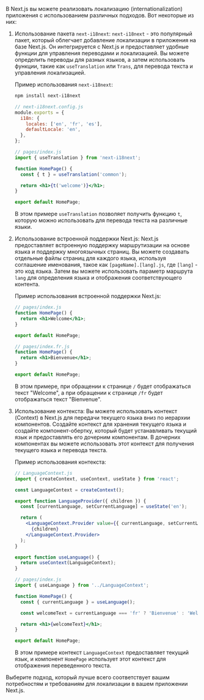 В Next.js вы можете реализовать локализацию (internationalization) приложения с использованием различных подходов. Вот некоторые из них:

1. Использование пакета `next-i18next`:
   `next-i18next` - это популярный пакет, который облегчает добавление локализации в приложения на базе Next.js. Он интегрируется с Next.js и предоставляет удобные функции для управления переводами и локализацией. Вы можете определить переводы для разных языков, а затем использовать функции, такие как `useTranslation` или `Trans`, для перевода текста и управления локализацией.

   Пример использования `next-i18next`:

   ```bash
   npm install next-i18next
   ```

   ```jsx
   // next-i18next.config.js
   module.exports = {
     i18n: {
       locales: ['en', 'fr', 'es'],
       defaultLocale: 'en',
     },
   };
   ```

   ```jsx
   // pages/index.js
   import { useTranslation } from 'next-i18next';

   function HomePage() {
     const { t } = useTranslation('common');

     return <h1>{t('welcome')}</h1>;
   }

   export default HomePage;
   ```

   В этом примере `useTranslation` позволяет получить функцию `t`, которую можно использовать для перевода текста на различные языки.

2. Использование встроенной поддержки Next.js:
   Next.js предоставляет встроенную поддержку маршрутизации на основе языка и поддержку многоязычных страниц. Вы можете создавать отдельные файлы страниц для каждого языка, используя соглашение именования, такое как `[pageName].[lang].js`, где `[lang]` - это код языка. Затем вы можете использовать параметр маршрута `lang` для определения языка и отображения соответствующего контента.

   Пример использования встроенной поддержки Next.js:

   ```jsx
   // pages/index.js
   function HomePage() {
     return <h1>Welcome</h1>;
   }

   export default HomePage;
   ```

   ```jsx
   // pages/index.fr.js
   function HomePage() {
     return <h1>Bienvenue</h1>;
   }

   export default HomePage;
   ```

   В этом примере, при обращении к странице `/` будет отображаться текст "Welcome", а при обращении к странице `/fr` будет отображаться текст "Bienvenue".

3. Использование контекста:
   Вы можете использовать контекст (Context) в Next.js для передачи текущего языка вниз по иерархии компонентов. Создайте контекст для хранения текущего языка и создайте компонент-обертку, который будет устанавливать текущий язык и предоставлять его дочерним компонентам. В дочерних компонентах вы можете использовать этот контекст для получения текущего языка и перевода текста.

   Пример использования контекста:

   ```jsx
   // LanguageContext.js
   import { createContext, useContext, useState } from 'react';

   const LanguageContext = createContext();

   export function LanguageProvider({ children }) {
     const [currentLanguage, setCurrentLanguage] = useState('en');

     return (
       <LanguageContext.Provider value={{ currentLanguage, setCurrentLanguage }}>
         {children}
       </LanguageContext.Provider>
     );
   }

   export function useLanguage() {
     return useContext(LanguageContext);
   }
   ```

   ```jsx
   // pages/index.js
   import { useLanguage } from '../LanguageContext';

   function HomePage() {
     const { currentLanguage } = useLanguage();

     const welcomeText = currentLanguage === 'fr' ? 'Bienvenue' : 'Welcome';

     return <h1>{welcomeText}</h1>;
   }

   export default HomePage;
   ```

   В этом примере контекст `LanguageContext` предоставляет текущий язык, и компонент `HomePage` использует этот контекст для отображения переведенного текста.

Выберите подход, который лучше всего соответствует вашим потребностям и требованиям для локализации в вашем приложении Next.js.